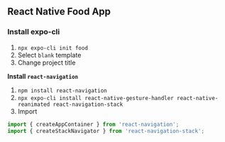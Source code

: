 ## React Native Food App

### Install expo-cli

1. `npx expo-cli init food`
2. Select `blank` template
3. Change project title

**Install `react-navigation`**

1. `npm install react-navigation`
2. `npx expo-cli install react-native-gesture-handler react-native-reanimated react-navigation-stack`
3. Import

```js
import { createAppContainer } from 'react-navigation';
import { createStackNavigator } from 'react-navigation-stack';
```
